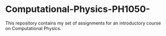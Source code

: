 # Computational-Physics-PH1050-
This repository contains my set of assignments for an introductory course on Computational Physics.
